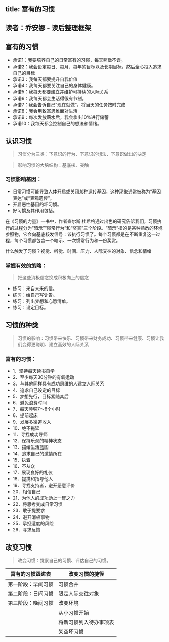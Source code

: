 title: 富有的习惯
------------------------------------
<!-- zh-CN:+ -->

## 读者：乔安娜 - 读后整理框架
## 富有的习惯
* 承诺1：我要培养自己的日常富有的习惯，每天照做不误。
* 承诺2：我会设定每日、每月、每年的目标以及长期目标，然后全心投入追求自己的目标
* 承诺3：我每天都要提升自我价值
* 承诺4：我每天都要关注自己的身体健康。
* 承诺5：我每天都要建立并维护可持续的人际关系
* 承诺6：我每天都会生活得很有节制。
* 承诺7：我会告诉自己“现在就做”，将当天的任务按时完成
* 承诺8：我会用致富思维面对生活
* 承诺9：每次发放薪水后，我会拿出10%进行储蓄
* 承诺10：我每天都会控制自己的想法和情绪。
    
## 认识习惯
> 习惯分为三类：下意识的行为、下意识的想法、下意识做出的决定

> 影响习惯的大脑结构：基底核、突触

### 习惯影响基因：
* 日常习惯可能导致人体开启或关闭某种遗传基因，这种现象通常被称为“基因表达”或“表观遗传”。  
* 开启恶性基因的坏习惯。  
* 好习惯及其作用包括。

在《习惯的力量》一书中，作者查尔斯·杜希格通过出色的研究告诉我们，习惯执行的过程分为“暗示”“惯常行为”和“奖赏”三个阶段。“暗示”指的是某种熟悉的环境参照物，它会向基底核发信号：该执行习惯了。每个习惯都是在不断重复这一过程，每个习惯都包含一个暗示、一次惯常行为和一份奖赏。
        
什么触发了习惯？视觉、听觉、时间、压力、人际交往的对象、信念和情绪
        
### 掌握有效的策略：
> 把这些消极信念换成积极向上的信念
* 练习：来自未来的信。  
* 练习：给自己写讣告。  
* 练习：列出梦想和心愿清单。  
* 练习：设定目标。
    
## 习惯的种类
> 习惯的影响：习惯带来快乐、习惯带来财务成功、习惯带来健康、习惯让我们变得更聪明、建立高效的人际关系

### 富有的习惯：
* 1．坚持每天读书自学
* 2．至少每天30分钟的有氧运动
* 3．与其他同样具有成功思维的人建立人际关系
* 4．追求自己设定的目标
* 5．梦想先行，目标紧随其后
* 6．避免浪费时间
* 7．每天睡够7～8个小时
* 8．提前起床
* 9．发展多渠道收入
* 10．绝不拖延
* 11．寻找成功导师
* 12．保持乐观的精神状态
* 13．描绘生活蓝图
* 14．追求自己的激情所在
* 15．执着
* 16．不从众
* 17．展现良好的礼仪
* 18．提携和指导他人
* 19．寻找支持者，避开恶意评价
* 20．相信自己
* 21．为他人的成功助上一臂之力
* 22．将思考变成日常习惯
* 23．敢于提要求
* 24．避开消极事物
* 25．承担适度的风险
* 26．寻求反馈
    
## 改变习惯
> 改变习惯：觉察自己的习惯、评估自己的习惯。

|  富有的习惯跟进表   | 改变习惯的捷径  |
|  ----  | ----  |
| 第一阶段：早间习惯  | 习惯合并 |
| 第二阶段：日间习惯  | 限定人际交往对象 |
| 第三阶段：晚间习惯  | 改变环境 |
|   | 从小习惯开始 |
|   | 将新习惯列入待办事项表 |
|   | 架空坏习惯 |

<!-- zh-CN:- -->